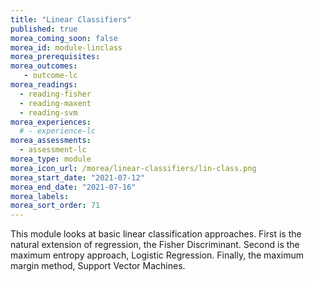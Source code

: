 ```yaml
---
title: "Linear Classifiers"
published: true
morea_coming_soon: false
morea_id: module-linclass
morea_prerequisites:
morea_outcomes:
   - outcome-lc
morea_readings:
  - reading-fisher
  - reading-maxent
  - reading-svm
morea_experiences:
  # - experience-lc
morea_assessments:
  - assessment-lc
morea_type: module
morea_icon_url: /morea/linear-classifiers/lin-class.png
morea_start_date: "2021-07-12"
morea_end_date: "2021-07-16"
morea_labels:
morea_sort_order: 71
---
```


This module looks at basic linear classification approaches. First is
the natural extension of regression, the Fisher Discriminant. Second
is the maximum entropy approach, Logistic Regression. Finally, the maximum
margin method, Support Vector Machines. 
